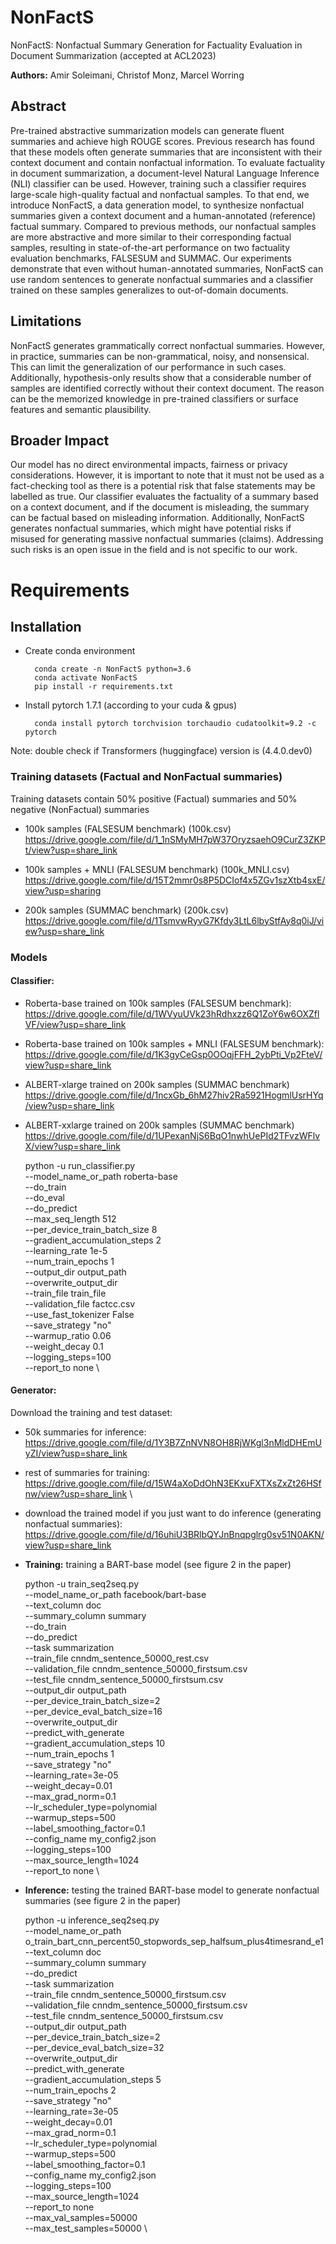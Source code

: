 # NonFactS
NonFactS: Nonfactual Summary Generation for Factuality Evaluation in Document Summarization (accepted at ACL2023)

**Authors:** Amir Soleimani, Christof Monz, Marcel Worring

## Abstract
Pre-trained abstractive summarization models can generate fluent summaries and achieve high ROUGE scores. Previous research has found that these models often generate summaries that are inconsistent with their context document and contain nonfactual information. To evaluate factuality in document summarization, a document-level Natural Language Inference (NLI) classifier can be used. However, training such a classifier requires large-scale high-quality factual and nonfactual samples. To that end, we introduce NonFactS, a data generation model, to synthesize nonfactual summaries given a context document and a human-annotated (reference) factual summary. Compared to previous methods, our nonfactual samples are more abstractive and more similar to their corresponding factual samples, resulting in state-of-the-art performance on two factuality evaluation benchmarks, FALSESUM and SUMMAC. Our experiments demonstrate that even without human-annotated summaries, NonFactS can use random sentences to generate nonfactual summaries and a classifier trained on these samples generalizes to out-of-domain documents.

## Limitations
NonFactS generates grammatically correct nonfactual summaries. However, in practice, summaries can be non-grammatical, noisy, and nonsensical. This can limit the generalization of our performance in such cases. Additionally, hypothesis-only results show that a considerable number of samples are identified correctly without their context document. The reason can be the memorized knowledge in pre-trained classifiers or surface features and semantic plausibility.

## Broader Impact
Our model has no direct environmental impacts, fairness or privacy considerations. However, it is important to note that it must not be used as a fact-checking tool as there is a potential risk that false statements may be labelled as true. Our classifier evaluates the factuality of a summary based on a context document, and if the document is misleading, the summary can be factual based on misleading information. Additionally, NonFactS generates nonfactual summaries, which might have potential risks if misused for generating massive nonfactual summaries (claims). Addressing such risks is an open issue in the field and is not specific to our work.



# Requirements

## Installation
- Create conda environment
  
        conda create -n NonFactS python=3.6
        conda activate NonFactS
        pip install -r requirements.txt

- Install pytorch 1.7.1 (according to your cuda & gpus)

        conda install pytorch torchvision torchaudio cudatoolkit=9.2 -c pytorch

Note: double check if Transformers (huggingface) version is (4.4.0.dev0)


### Training datasets (Factual and NonFactual summaries)
Training datasets contain 50% positive (Factual) summaries and 50% negative (NonFactual) summaries

- 100k samples (FALSESUM benchmark) (100k.csv) \
https://drive.google.com/file/d/1_1nSMyMH7pW37OryzsaehO9CurZ3ZKPt/view?usp=share_link

- 100k samples + MNLI (FALSESUM benchmark) (100k_MNLI.csv) \
https://drive.google.com/file/d/15T2mmr0s8P5DCIof4x5ZGv1szXtb4sxE/view?usp=sharing

- 200k samples (SUMMAC benchmark) (200k.csv) \
  https://drive.google.com/file/d/1TsmvwRyvG7Kfdy3LtL6lbyStfAy8q0iJ/view?usp=share_link

### Models 

#### Classifier:

- Roberta-base trained on 100k samples (FALSESUM benchmark):\
  https://drive.google.com/file/d/1WVyuUVk23hRdhxzz6Q1ZoY6w6OXZflVF/view?usp=share_link
- Roberta-base trained on 100k samples + MNLI (FALSESUM benchmark): \
  https://drive.google.com/file/d/1K3gyCeGsp0OOqjFFH_2ybPti_Vp2FteV/view?usp=share_link
- ALBERT-xlarge trained on 200k samples (SUMMAC benchmark) \
https://drive.google.com/file/d/1ncxGb_6hM27hiv2Ra5921HogmlUsrHYq/view?usp=share_link
- ALBERT-xxlarge trained on 200k samples (SUMMAC benchmark)
https://drive.google.com/file/d/1UPexanNjS6BqO1nwhUePId2TFvzWFlvX/view?usp=share_link

 
    python -u  run_classifier.py \
    --model_name_or_path roberta-base \
    --do_train \
    --do_eval \
    --do_predict \
    --max_seq_length 512 \
    --per_device_train_batch_size 8 \
    --gradient_accumulation_steps 2 \
    --learning_rate 1e-5 \
    --num_train_epochs 1 \
    --output_dir output_path \
    --overwrite_output_dir \
    --train_file train_file \
    --validation_file factcc.csv \
    --use_fast_tokenizer False \
    --save_strategy "no" \
    --warmup_ratio 0.06 \
    --weight_decay 0.1 \
    --logging_steps=100 \
    --report_to none \

#### Generator:

Download the training and test dataset: 
- 50k summaries for inference: \
https://drive.google.com/file/d/1Y3B7ZnNVN8OH8RjWKgl3nMldDHEmUyZI/view?usp=share_link
- rest of summaries for training: \
https://drive.google.com/file/d/15W4aXoDdOhN3EKxuFXTXsZxZt26HSfnw/view?usp=share_link \
- download the trained model if you just want to do inference (generating nonfactual summaries): \
https://drive.google.com/file/d/16uhiU3BRlbQYJnBnqpglrg0sv51N0AKN/view?usp=share_link


- **Training:** training a BART-base model (see figure 2 in the paper) 
 

    python -u train_seq2seq.py \
    --model_name_or_path facebook/bart-base \
    --text_column doc \
    --summary_column summary \
    --do_train \
    --do_predict \
    --task summarization \
    --train_file cnndm_sentence_50000_rest.csv \
    --validation_file cnndm_sentence_50000_firstsum.csv \
    --test_file cnndm_sentence_50000_firstsum.csv \
    --output_dir output_path  \
    --per_device_train_batch_size=2 \
    --per_device_eval_batch_size=16 \
    --overwrite_output_dir \
    --predict_with_generate \
    --gradient_accumulation_steps 10 \
    --num_train_epochs 1 \
    --save_strategy "no" \
    --learning_rate=3e-05 \
    --weight_decay=0.01 \
    --max_grad_norm=0.1 \
    --lr_scheduler_type=polynomial \
    --warmup_steps=500 \
    --label_smoothing_factor=0.1 \
    --config_name my_config2.json \
    --logging_steps=100 \
    --max_source_length=1024 \
    --report_to none \


- **Inference:** testing the trained BART-base model to generate nonfactual summaries (see figure 2 in the paper)

    
    python -u inference_seq2seq.py \
    --model_name_or_path o_train_bart_cnn_percent50_stopwords_sep_halfsum_plus4timesrand_e1 \
    --text_column doc \
    --summary_column summary \
    --do_predict \
    --task summarization \
    --train_file cnndm_sentence_50000_firstsum.csv \
    --validation_file cnndm_sentence_50000_firstsum.csv \
    --test_file cnndm_sentence_50000_firstsum.csv \
    --output_dir output_path \
    --per_device_train_batch_size=2 \
    --per_device_eval_batch_size=32 \
    --overwrite_output_dir \
    --predict_with_generate \
    --gradient_accumulation_steps 5 \
    --num_train_epochs 2 \
    --save_strategy "no" \
    --learning_rate=3e-05 \
    --weight_decay=0.01 \
    --max_grad_norm=0.1 \
    --lr_scheduler_type=polynomial \
    --warmup_steps=500 \
    --label_smoothing_factor=0.1 \
    --config_name my_config2.json \
    --logging_steps=100 \
    --max_source_length=1024 \
    --report_to none \
    --max_val_samples=50000 \
    --max_test_samples=50000 \

